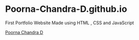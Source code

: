 # Poorna-Chandra-D.github.io

First Portfolio Website 
Made using HTML , CSS and JavaScript

[Poorna Chandra D]( https://Poorna-Chandra-D.github.io/pcportfolio/)
